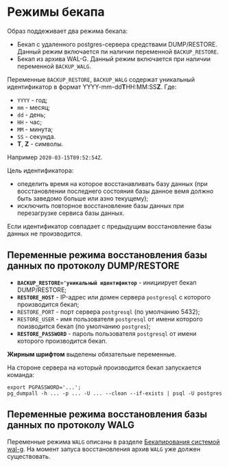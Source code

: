 # Режимы бекапа

Образ поддеживает два режима бекапа:
- Бекап с удаленного postgres-сервера средствами DUMP/RESTORE. Данный режим включается пи наличии переменной `BACKUP_RESTORE`.
- Бекап из архива WAL-G. Данный режим включается при наличии переменной `BACKUP_WALG`.

Переменные `BACKUP_RESTORE`, `BACKUP_WALG` содержат уникальный идентификатор
в формат YYYY-mm-dd**T**HH:MM:SS**Z**.
Где:
- `YYYY` - год;
- `mm` - месяц;
- `dd` - день;
- `HH` - час;
- `MM` - минута;
- `SS` - секунда.
- **T**, **Z** - символы.

Например `2020-03-15T09:52:54Z`.

Цель идентификатора: 
- опеделить время на которое восстанавливать базу данных (при восстановлении последнего состояния базы данное вемя должно быть заведомо больше или азно текущему);
- исключить повторное восстановление базы данных при перезагрузке сервиса базы данных.

Если идентификатор совпадает с предыдущим восстановление базы данных не производится.

## Переменные режима восстановления базы данных по протоколу DUMP/RESTORE

- **`BACKUP_RESTORE='уникальный идентификтор`** - инициирует бекап DUMP/RESTORE;
- **`RESTORE_HOST`** - IP-адрес или домен сервера `postgresql` с которого производится бекап;
- `RESTORE_PORT` - порт сервера `postgresql` (по умолчанию 5432);
- `RESTORE_USER` - имя пользователя `postgresql` от имени которого поизводится бекап (по умолчанию `postgres`);
- **`RESTORE_PASSWORD`** - пароль пользователя `postgresql` от имени которого производится бекап. 

**Жирным шрифтом** выделены обязательые переменные.

На стороне сервера на который производится бекап запускается команда:
```
export PGPASSWORD='...';
pg_dumpall -h ... -p ... -U ... --clean --if-exists | psql -U postgres
```

## Переменные режима восстановления базы данных по протоколу WALG

Переменные режима `WALG` описаны в разделе
[Бекапирования системой wal-g](walg_backup.md). 
На момент запуса восстановления архив `WALG` уже должен существовать.

